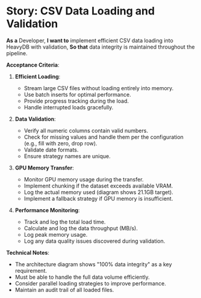 # Story: CSV Data Loading and Validation

**As a** Developer,
**I want to** implement efficient CSV data loading into HeavyDB with validation,
**So that** data integrity is maintained throughout the pipeline.

**Acceptance Criteria**:

1. **Efficient Loading**:
   - Stream large CSV files without loading entirely into memory.
   - Use batch inserts for optimal performance.
   - Provide progress tracking during the load.
   - Handle interrupted loads gracefully.

2. **Data Validation**:
   - Verify all numeric columns contain valid numbers.
   - Check for missing values and handle them per the configuration (e.g., fill with zero, drop row).
   - Validate date formats.
   - Ensure strategy names are unique.

3. **GPU Memory Transfer**:
   - Monitor GPU memory usage during the transfer.
   - Implement chunking if the dataset exceeds available VRAM.
   - Log the actual memory used (diagram shows 21.1GB target).
   - Implement a fallback strategy if GPU memory is insufficient.

4. **Performance Monitoring**:
   - Track and log the total load time.
   - Calculate and log the data throughput (MB/s).
   - Log peak memory usage.
   - Log any data quality issues discovered during validation.

**Technical Notes**:
- The architecture diagram shows "100% data integrity" as a key requirement.
- Must be able to handle the full data volume efficiently.
- Consider parallel loading strategies to improve performance.
- Maintain an audit trail of all loaded files.
